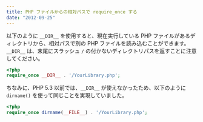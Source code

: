 ```yaml
---
title: PHP ファイルからの相対パスで require_once する
date: "2012-09-25"
---
```


以下のように `__DIR__` を使用すると、現在実行している PHP ファイルがあるディレクトリから、相対パスで別の PHP ファイルを読み込むことができます。
`__DIR__` は、末尾にスラッシュ `/` の付かないディレクトリパスを返すことに注意してください。

~~~ php
<?php
require_once __DIR__ . '/YourLibrary.php';
~~~

ちなみに、PHP 5.3 以前では、`__DIR__` が使えなかったため、以下のように `dirname()` を使って同じことを実現していました。

~~~ php
<?php
require_once dirname(__FILE__) . '/YourLibrary.php';
~~~

